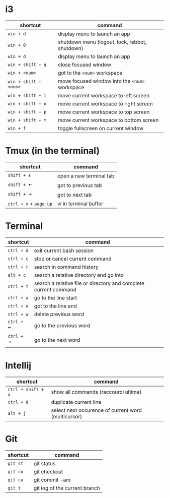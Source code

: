 # i3

| shortcut | command |
|---|---|
|`win + d`|display menu to launch an app |
|`win + 0`| shutdown menu (logout, lock, rebbot, shutdown) |
|`win + d` | display menu to launch an app |
|`win + shift + q` | close focused window |
|`win + <num>` | got to the `<num>` workspace |
|`win + shift + <num>` | move focused window into the `<num>` workspace |
|`win + shift + i` | move current workspace to left screen |
|`win + shift + o` | move current workspace to right screen |
|`win + shift + p` | move current workspace to top screen |
|`win + shift + m` | move current workspace to bottom screen |
|`win + f` | toggle fullscreen on current window  |

# Tmux (in the terminal)

| shortcut | command |
|---|---|
|`shift + 🠇` | open a new terminal tab |
|`shift + 🠄` | got to previous tab |
|`shift + 🠦` | got to next tab |
|`ctrl + x` + `page up` | vi in terminal buffer |

# Terminal

| shortcut | command |
|---|---|
|`ctrl + d` | exit current bash session |
|`ctrl + c` | stop or cancel current command |
|`ctrl + r` | search in command history |
|`alt + c` | search a relative directory and go into |
`ctrl + t` | search a relative file or directory and complete current command |
|`ctrl + a` | go to the line start |
|`ctrl + e` | got to the line end |
|`ctrl + w` | delete previous word |
|`ctrl + 🠄` | go to the previous word |
|`ctrl + 🠦` | go to the next word |

# Intellij

| shortcut | command |
|---|---|
|`ctrl + shift + a` | show all commands (raccourci ultime) |
|`ctrl + d` | duplicate current line |
`alt + j` | select next occurence of current word (multicursor)|

# Git

| shortcut | command |
|---|---|
|`git st` | git status |
|`git co` | git checkout |
|`git ca` | git commit -am |
|`git t` | git log of the current branch |